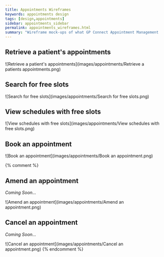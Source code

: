 ```yaml
---
title: Appointments Wireframes
keywords: appointments design
tags: [design,appointments]
sidebar: appointments_sidebar
permalink: appointments_wireframes.html
summary: "Wireframe mock-ups of what GP Connect Appointment Management might look like in a consumer application."
---
```


## Retrieve a patient's appointments ##

![Retrieve a patient's appointments](images/appointments/Retrieve a patients appointments.png)

## Search for free slots ##

![Search for free slots](images/appointments/Search for free slots.png)

## View schedules with free slots ##

![View schedules with free slots](images/appointments/View schedules with free slots.png)

## Book an appointment ##

![Book an appointment](images/appointments/Book an appointment.png)

{% comment %}
## Amend an appointment ##

*Coming Soon...*

![Amend an appointment](images/appointments/Amend an appointment.png)

## Cancel an appointment ##

*Coming Soon...*

![Cancel an appointment](images/appointments/Cancel an appointment.png)
{% endcomment %}